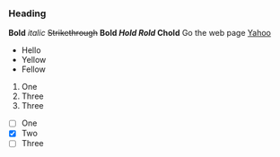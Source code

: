 ### Heading
**Bold**
*italic*
~~Strikethrough~~
**Bold
*Hold
Rold*
Chold**
Go the web page [Yahoo](https://www.yahoomail.com)
- Hello
- Yellow
- Fellow

1. One
2. Three
3. Three

- [ ] One
- [x] Two
- [ ] Three
